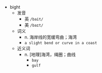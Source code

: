 - bight
  - 发音
    - 英 `/bait/`
    - 美 `/baɪt/`
  - 词义
    - n. 海岸线的宽缓弯曲；海湾
    - `a slight bend or curve in a coast`
  - 近义词
    - n. [地理]海湾，绳圈；曲线
      - `bay`
      - `gulf`
